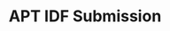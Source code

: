 ---
title: APT IDF Submission
redirect_to: https://docs.google.com/forms/d/e/1FAIpQLSdw403PcypIzQdokSDfZGDDHt-0wNWMJTsIDGzGdhgrCiBnpw/viewform
redirect_from: 
  - /APTIDFSubmission
  - /aptidfsubmission
---